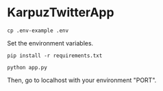 # KarpuzTwitterApp

```
cp .env-example .env
```

Set the environment variables.

```
pip install -r requirements.txt
```

```
python app.py
```

Then, go to localhost with your environment "PORT".
